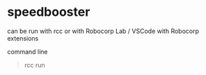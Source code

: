 # speedbooster

can be run with rcc or with Robocorp Lab / VSCode with Robocorp extensions

command line

> rcc run
